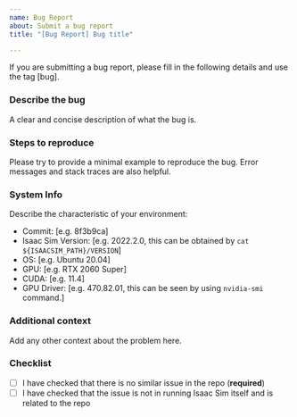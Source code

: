 ```yaml
---
name: Bug Report
about: Submit a bug report
title: "[Bug Report] Bug title"

---
```


If you are submitting a bug report, please fill in the following details and use the tag [bug].

### Describe the bug

A clear and concise description of what the bug is.

### Steps to reproduce

Please try to provide a minimal example to reproduce the bug. Error messages and stack traces are also helpful.

<!-- Please post terminal logs, minimal example to reproduce, or command to run under three backticks (```) to allow code formatting.

```
Paste your error here
```

For more information on this, check: https://www.markdownguide.org/extended-syntax/#fenced-code-blocks

-->

### System Info

Describe the characteristic of your environment:

<!-- Please complete the following description. -->
- Commit: [e.g. 8f3b9ca]
- Isaac Sim Version: [e.g. 2022.2.0, this can be obtained by `cat ${ISAACSIM_PATH}/VERSION`]
- OS: [e.g. Ubuntu 20.04]
- GPU: [e.g. RTX 2060 Super]
- CUDA: [e.g. 11.4]
- GPU Driver: [e.g. 470.82.01, this can be seen by using `nvidia-smi` command.]

### Additional context

Add any other context about the problem here.

### Checklist

- [ ] I have checked that there is no similar issue in the repo (**required**)
- [ ] I have checked that the issue is not in running Isaac Sim itself and is related to the repo
